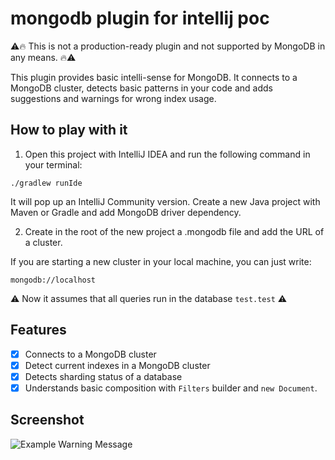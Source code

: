 # mongodb plugin for intellij poc

:warning::fire: This is not a production-ready plugin and not supported by MongoDB in any means. :fire::warning:

This plugin provides basic intelli-sense for MongoDB. It connects to a MongoDB cluster, detects basic patterns in your
code and adds suggestions and warnings for wrong index usage.

## How to play with it

1. Open this project with IntelliJ IDEA and run the following command in your terminal:

```./gradlew runIde```

It will pop up an IntelliJ Community version. Create a new Java project with Maven or Gradle and add MongoDB driver
dependency.

2. Create in the root of the new project a .mongodb file and add the URL of a cluster.

If you are starting a new cluster in your local machine, you can just write:

```mongodb://localhost```

:warning: Now it assumes that all queries run in the database `test.test` :warning:

## Features

* [x] Connects to a MongoDB cluster
* [x] Detect current indexes in a MongoDB cluster
* [x] Detects sharding status of a database
* [x] Understands basic composition with `Filters` builder and `new Document`.

## Screenshot

![Example Warning Message](doc/img/example-warning-message.png)